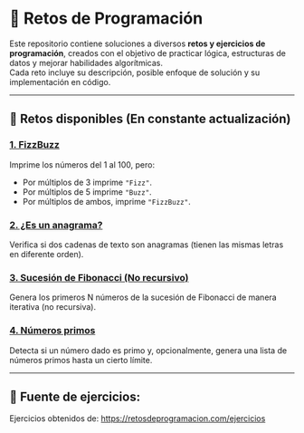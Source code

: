 # 🧠 Retos de Programación

Este repositorio contiene soluciones a diversos **retos y ejercicios de programación**, creados con el objetivo de practicar lógica, estructuras de datos y mejorar habilidades algorítmicas.  
Cada reto incluye su descripción, posible enfoque de solución y su implementación en código.

---

## 📂 Retos disponibles (En constante actualización)

### [1. FizzBuzz](https://github.com/KevinEstrellaQA/coding-challenges/blob/master/src/Challenge1.java)
Imprime los números del 1 al 100, pero:
- Por múltiplos de 3 imprime `"Fizz"`.
- Por múltiplos de 5 imprime `"Buzz"`.
- Por múltiplos de ambos, imprime `"FizzBuzz"`.

### [2. ¿Es un anagrama?](https://github.com/KevinEstrellaQA/coding-challenges/blob/master/src/Challenge2.java)
Verifica si dos cadenas de texto son anagramas (tienen las mismas letras en diferente orden).

### [3. Sucesión de Fibonacci (No recursivo)](https://github.com/KevinEstrellaQA/coding-challenges/blob/master/src/Challenge3.java)
Genera los primeros N números de la sucesión de Fibonacci de manera iterativa (no recursiva).

### [4. Números primos](https://github.com/KevinEstrellaQA/coding-challenges/blob/master/src/Challenge4.java)
Detecta si un número dado es primo y, opcionalmente, genera una lista de números primos hasta un cierto límite.


---

## 📌 Fuente de ejercicios:
Ejercicios obtenidos de: https://retosdeprogramacion.com/ejercicios

